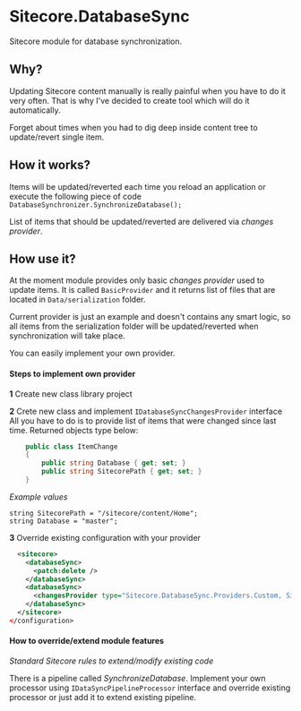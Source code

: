 # Sitecore.DatabaseSync
Sitecore module for database synchronization. 


## Why?
Updating Sitecore content manually is really painful when you have to do it very often.
That is why I've decided to create tool which will do it automatically. 

Forget about times when you had to dig deep inside content tree to update/revert single item.


## How it works?
Items will be updated/reverted each time you reload an application or execute the following piece of code `DatabaseSynchronizer.SynchronizeDatabase();`

List of items that should be updated/reverted are delivered via *changes provider*. 

## How use it?
At the moment module provides only basic *changes provider* used to update items. It is called `BasicProvider` and it returns list of files that are located in `Data/serialization` folder.

Current provider is just an example and doesn't contains any smart logic, so all items from the serialization folder will be updated/reverted when synchronization will take place.

You can easily implement your own provider.

#### Steps to implement own provider
**1**  Create new class library project

**2**  Crete new class and implement `IDatabaseSyncChangesProvider` interface
All you have to do is to provide list of items that were changed since last time. Returned objects type below:
```csharp
    public class ItemChange
    {
        public string Database { get; set; }
        public string SitecorePath { get; set; }
    }
```
*Example values*
```
string SitecorePath = "/sitecore/content/Home";
string Database = "master";
```
**3**  Override existing configuration with your provider
```xml
  <sitecore>
    <databaseSync>
      <patch:delete />
    </databaseSync>
    <databaseSync>
      <changesProvider type="Sitecore.DatabaseSync.Providers.Custom, Sitecore.DatabaseSync.CustomProviders"/>
    </databaseSync>
  </sitecore>
</configuration>
 ```


#### How to override/extend module features
*Standard Sitecore rules to extend/modify existing code*

There is a pipeline called *SynchronizeDatabase*. 
Implement your own processor using `IDataSyncPipelineProcessor` interface and override existing processor or just add it to extend existing pipeline.